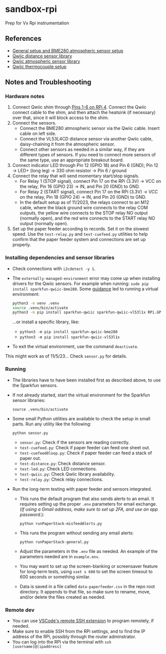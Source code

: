 # sandbox-rpi
Prep for Vx Rpi instrumentation

## References
* [General setup and BME280 atmospheric sensor setup](https://learn.sparkfun.com/tutorials/introduction-to-the-raspberry-pi-gpio-and-physical-computing?_gl=1*190akoj*_ga*MTUxODQ3NjE5OC4xNjk5MTI2Njc5*_ga_T369JS7J9N*MTY5OTEzNzUwMS4yLjEuMTY5OTEzODI1MS42MC4wLjA.&_ga=2.259974664.362080396.1699126679-1518476198.1699126679)
* [Qwiic distance sensor library](https://github.com/sparkfun/Qwiic_VL53L1X_Py)
* [Qwiic atmospheric sensor library](https://github.com/sparkfun/Qwiic_BME280_Py)
* [Qwiic thermocouple setup](https://learn.sparkfun.com/tutorials/sparkfun-qwiic-thermocouple-hookup-guide)

## Notes and Troubleshooting

### Hardware notes

1. Connect Qwiic shim through [Pins 1-6 on RPi 4](https://pinout.xyz/).  Connect the Qwiic connect cable to the shim, and then attach the heatsink (if necessary) over that, since it will block access to the shim.  
2. Connect the sensors.
	* Connect the BME280 atmospheric sensor via the Qwiic cable.  Insert cable on left side.  
	* Connect the VL53L4CD distance sensor via another Qwiic cable, daisy-chaining it from the atmospheric sensor.
	* Connect other sensors as needed in a similar way, if they are different types of sensors.  If you need to connect more sensors of the same type, use an appropriate breakout board.
3. Connect indicator LED through Pin 12 (GPIO 18) and Pin 6 (GND); Pin 12 &rarr; LED+ (long leg) &rarr; 330 ohm resistor &rarr; Pin 6 / ground
4. Connect the relay that will send momentary start/stop signals.  
	* For Relay 1 (STOP signal), connect Pin 17 on the RPi (3.3V) &rarr; VCC on the relay, Pin 16 (GPIO 23) &rarr; IN, and Pin 20 (GND) to GND.
	* For Relay 2 (START signal), connect Pin 17 on the RPi (3.3V) &rarr; VCC on the relay, Pin 18 (GPIO 24) &rarr; IN, and Pin 20 (GND) to GND.
	* In the default setup as of 11/2023, the relays connect to an M12 cable, where the black ground wire connects to the relay COM outputs, the yellow wire connects to the STOP relay NO output (normally open), and the red wire connects to the START relay NO output (normally open).   
5. Set up the paper feeder according to records.  Set it on the slowest speed. Use the `test-relay.py` and `test-cuefeed.py` utilities to help confirm that the paper feeder system and connections are set up properly.


### Installing dependencies and sensor libraries

* Check connections with `i2cdetect -y 1`.

* The `externally-managed-environment` error may come up when installing drivers for the Qwiic sensors.  For example when running: `sudo pip install sparkfun-qwiic-bme280`.  Some [guidance](https://stackoverflow.com/questions/75602063/pip-install-r-requirements-txt-is-failing-this-environment-is-externally-mana/75696359#75696359) led to running a virtual environment:

	```bash
	python3 -m venv .venv
	source .venv/bin/activate
	python3 -m pip install sparkfun-qwiic sparkfun-qwiic-vl53l1x RPi.GPIO python-dotenv
	```

    ...or install a specific library, like: 
	* `python3 -m pip install sparkfun-qwiic-bme280`
	* `python3 -m pip install sparkfun-qwiic-vl53l1x`

* To exit the virtual environment, use the command `deactivate`.

This might work as of 11/5/23... Check `sensor.py` for details.

### Running

* The libraries have to have been installed first as described above, to use the Sparkfun sensors.
* If not already started, start the virtual environment for the Sparkfun sensor libraries: 

	```shell
	source .venv/bin/activate
	```

* Some small Python utilities are available to check the setup in small parts. Run any utility like the following:

	```shell
	python sensor.py
	```
	
    * `sensor.py`: Check if the sensors are reading correctly.
    * `test-cuefeed.py`: Check if paper feeder can feed one sheet out.
    * `test-cuefeed0loop.py`: Check if paper feeder can feed a stack of paper out.
    * `test-distance.py`: Check distance sensor.
    * `test-led.py`: Check LED connections.
    * `test-qwiic.py`: Check Qwiic library availability.
    * `test-relay.py`: Check relay connections.

* Run the long-term testing with paper feeder and sensors integrated.  

	* This runs the default program that also sends alerts to an email.  It requires setting up the proper `.env` parameters for email exchange.  (*If using a Gmail address, make sure to set up 2FA, and use an app password.*):

		```shell
		python runPaperStack-misfeedAlerts.py
		```

	* This runs the program without sending any email alerts:

		```shell
		python runPaperStack-general.py
		```

	
    * Adjust the parameters in the `.env` file as needed.  An example of the parameters needed are in `example.env`.     
	* You may want to set up the screen-blanking or screensaver feature for long-term tests, using `xset s 600` to set the screen timeout to 600 seconds or something similar.
	* Data is saved in a file called `data-paperfeeder.csv` in the repo root directory.  It appends to that file, so make sure to rename, move, and/or delete the files created as needed.

### Remote dev

* You can use [VSCode's remote SSH extension](https://www.raspberrypi.com/news/coding-on-raspberry-pi-remotely-with-visual-studio-code/) to program remotely, if needed.
* Make sure to enable SSH from the RPi settings, and to find the IP address of the RPi, possibly through the router adminstrator.
* You can log into the RPi via the terminal with `ssh [username]@[ipaddress]`

